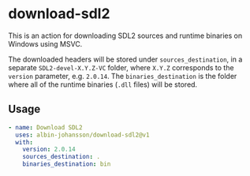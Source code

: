 # download-sdl2

This is an action for downloading SDL2 sources and runtime binaries on Windows using MSVC.

The downloaded headers will be stored under `sources_destination`, in a separate `SDL2-devel-X.Y.Z-VC` folder, where `X.Y.Z` corresponds to the `version` parameter, e.g. `2.0.14`. The `binaries_destination` is the folder where all of the runtime binaries (`.dll` files) will be stored.

## Usage

```yml
- name: Download SDL2
  uses: albin-johansson/download-sdl2@v1
  with:
    version: 2.0.14
    sources_destination: .
    binaries_destination: bin
```

